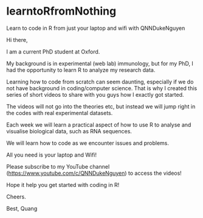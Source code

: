 # learntoRfromNothing
Learn to code in R from just your laptop and wifi with QNNDukeNguyen

Hi there,

I am a current PhD student at Oxford.

My background is in experimental (web lab) immunology, but for my PhD, I had the opportunity to learn R to analyze my research data.

Learning how to code from scratch can seem daunting, especially if we do not have background in coding/computer science. That is why I created this series of short videos to share with you guys how I exactly got started.

The videos will not go into the theories etc, but instead we will jump right in the codes with real experimental datasets.

Each week we will learn a practical aspect of how to use R to analyse and visualise biological data, such as RNA sequences.

We will learn how to code as we encounter issues and problems.

All you need is your laptop and Wifi!

Please subscribe to my YouTube channel (https://www.youtube.com/c/QNNDukeNguyen) to access the videos!

Hope it help you get started with coding in R!

Cheers.

Best, Quang

